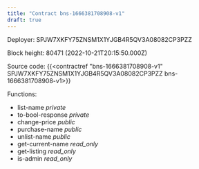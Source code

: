 ```yaml
---
title: "Contract bns-1666381708908-v1"
draft: true
---
```

Deployer: SPJW7XKFY75ZNSM1X1YJGB4R5QV3A08082CP3PZZ


 



Block height: 80471 (2022-10-21T20:15:50.000Z)

Source code: {{<contractref "bns-1666381708908-v1" SPJW7XKFY75ZNSM1X1YJGB4R5QV3A08082CP3PZZ bns-1666381708908-v1>}}

Functions:

* list-name _private_
* to-bool-response _private_
* change-price _public_
* purchase-name _public_
* unlist-name _public_
* get-current-name _read_only_
* get-listing _read_only_
* is-admin _read_only_
